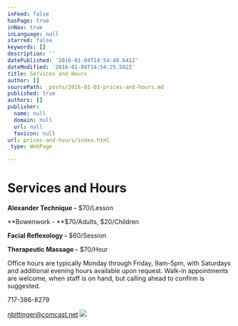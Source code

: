 ```yaml
---
inFeed: false
hasPage: true
inNav: true
inLanguage: null
starred: false
keywords: []
description: ''
datePublished: '2016-01-04T14:54:49.641Z'
dateModified: '2016-01-04T14:54:25.582Z'
title: Services and Hours
author: []
sourcePath: _posts/2016-01-03-prices-and-hours.md
published: true
authors: []
publisher:
  name: null
  domain: null
  url: null
  favicon: null
url: prices-and-hours/index.html
_type: WebPage

---
```

# Services and Hours

**Alexander Technique -** $70/Lesson

**Bowenwork - **$70/Adults, $20/Children

**Facial Reflexology -** $60/Session

**Therapeutic Massage -** $70/Hour

Office hours are typically Monday through Friday, 9am-5pm, with Saturdays and additional evening hours available upon request. Walk-in appointments are welcome, when staff is on hand, but calling ahead to confirm is suggested.

717-386-8279

nbittinger@comcast.net
![](https://the-grid-user-content.s3-us-west-2.amazonaws.com/7aaa4392-6d3d-4381-808a-18a3997e7b6b.jpg)